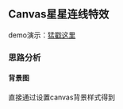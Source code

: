 ## Canvas星星连线特效
demo演示：[猛戳这里](https://chenchunyang123.github.io/Canvas-star-demo/star.html)
### 思路分析
#### 背景图
  直接通过设置canvas背景样式得到

